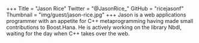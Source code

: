 +++
Title = "Jason Rice"
Twitter = "@JasonRice_"
GitHub = "ricejasonf"
Thumbnail = "img/guest/jason-rice.jpg"
+++
Jason is a web applications programmer with an appetite for C++ metaprogramming having made small contributions to Boost.Hana. He is actively working on the library Nbdl, waiting for the day when C++ takes over the web.